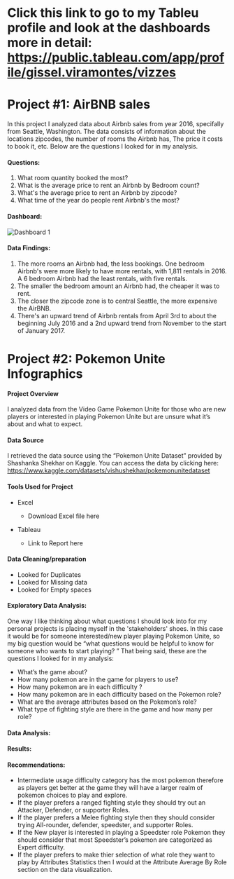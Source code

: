 # Click this link to go to my Tableu profile and look at the dashboards more in detail: https://public.tableau.com/app/profile/gissel.viramontes/vizzes

# Project #1: AirBNB sales
   In this project I analyzed data about Airbnb sales from year 2016, specifally from Seattle, Washington. The data consists of information about the locations zipcodes, the number of rooms the Airbnb has, The price it costs to book it, etc. Below are the questions I looked for in my analysis. 

#### Questions:
  1. What room quantity booked the most? 
  2. What is the average price to rent an Airbnb by Bedroom count?
  3. What's the average price to rent an Airbnb by zipcode?
  4. What time of the year do people rent Airbnb's the most?

#### Dashboard: 
![Dashboard 1](https://github.com/gigimontes/Tableau-Projects/assets/143570053/fba9e4a3-a577-4a05-97d3-66115f15a802)

#### Data Findings:
  1. The more rooms an Airbnb had, the less bookings. One bedroom Airbnb's were more likely to have more rentals, with 1,811 rentals in 2016. A 6 bedroom Airbnb had the least rentals, with five rentals.
  2. The smaller the bedroom amount an Airbnb had, the cheaper it was to rent. 
  3. The closer the zipcode zone is to central Seattle, the more expensive the AirBNB.
  4. There's an upward trend of Airbnb rentals from April 3rd  to about the beginning July 2016 and a 2nd upward trend from November to the start of January 2017.

# Project #2: Pokemon Unite Infographics

#### Project Overview
   I analyzed data from the Video Game Pokemon Unite for those who are new players or interested in playing Pokemon Unite but are unsure what it’s about and what to expect. 

#### Data Source
   I retrieved the data source using the  “Pokemon Unite Dataset” provided by Shashanka Shekhar on Kaggle. You can access the data by clicking here: https://www.kaggle.com/datasets/vishushekhar/pokemonunitedataset

#### Tools Used for Project
   - Excel
      - Download Excel file here

   - Tableau
      - Link to Report here

#### Data Cleaning/preparation
   - Looked for Duplicates
   - Looked for Missing data
   - Looked for Empty spaces

#### Exploratory Data Analysis:
   One way I like thinking about what questions I should look into for my personal projects is placing myself in the 'stakeholders' shoes. In this case it would be for someone interested/new player playing Pokemon Unite, so my big question would be “what questions would be helpful to know for someone who wants to start playing? ” That being said, these are the questions I looked for in my analysis:

   - What’s the game about?
   - How many pokemon are in the game for players to use?
   - How many pokemon are in each difficulty ? 
   - How many pokemon are in each difficulty based on the Pokemon role? 
   - What are the average attributes based on the Pokemon’s role?
   - What type of fighting style are there in the game and how many per role?

#### Data Analysis:

#### Results:

#### Recommendations: 
   - Intermediate usage difficulty category has the most pokemon therefore as players get better at the game they will have a larger realm of pokemon choices to play and 
     explore. 
   - If the player prefers a ranged fighting style they should try out an Attacker, Defender, or supporter Roles.
   - If the player prefers a Melee fighting style then they should consider trying All-rounder, defender, speedster, and supporter Roles. 
   - If the New player is interested in playing a Speedster role Pokemon they should consider that most Speedster’s pokemon are categorized as Expert difficulty.
   - If the player prefers to make thier selection of what role they want to play by Attributes Statistics then I would at the Attribute Average By Role section on 
     the data visualization.  



